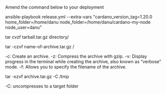 Amend the command below to your deployment

ansible-playbook release.yml --extra-vars "cardano_version_tag=1.20.0 home_folder=/home/danu node_folder=/home/danu/cardano-my-node node_user=danu"

tar cvzf tarball.tar.gz directory/

tar -czvf name-of-archive.tar.gz /

-c: Create an archive.
-z: Compress the archive with gzip.
-v: Display progress in the terminal while creating the archive, also known as “verbose” mode.
-f: Allows you to specify the filename of the archive.

tar -xzvf archive.tar.gz -C /tmp

-C: uncompresses to a target folder
